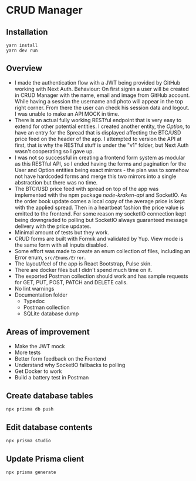 # CRUD Manager

## Installation

```
yarn install
yarn dev run
```

## Overview

* I made the authentication flow with a JWT being provided by GitHub working with Next Auth. Behaviour: On first signin
  a user will be created in CRUD Manager with the name, email and image from GitHub account. While having a session the
  username and photo will appear in the top right corner. From there the user can check his session data and logout. I
  was unable to make an API MOCK in time.
* There is an actual fully working RESTful endpoint that is very easy to extend for other potential entities. I created
  another entity, the *Option*, to have an entry for the Spread that is displayed affecting the BTC/USD price feed on
  the header of the app. I attempted to version the API at first, that is why the RESTful stuff is under the "v1"
  folder, but Next Auth wasn't cooperating so I gave up.
* I was not so successful in creating a frontend form system as modular as this RESTful API, so I ended having the forms
  and pagination for the User and Option entities being exact mirrors - the plan was to somehow not have hardcoded forms
  and merge this two mirrors into a single abstraction but there was no time.
* The BTC/USD price feed with spread on top of the app was implemented with the npm package *node-kraken-api* and
  SocketIO. As the order book update comes a local copy of the average price is kept with the applied spread. Then in a
  heartbeat fashion the price value is emitted to the frontend. For some reason my socketIO connection kept being
  downgraded to polling but SocketIO always guaranteed message delivery with the price updates.
* Minimal amount of tests but they work.
* CRUD forms are built with Formik and validated by Yup. View mode is the same form with all inputs disabled.
* Some effort was made to create an enum collection of files, including an Error enum, `src/Enums/Error`.
* The layout/feel of the app is React Bootstrap, Pulse skin.
* There are docker files but I didn't spend much time on it.
* The exported Postman collection should work and has sample requests for GET, PUT, POST, PATCH and DELETE calls.
* No lint warnings
* Documentation folder
    * Typedoc
    * Postman collection
    * SQLite database dump

## Areas of improvement

* Make the JWT mock
* More tests
* Better form feedback on the Frontend
* Understand why SocketIO fallbacks to polling
* Get Docker to work
* Build a battery test in Postman

## Create database tables

```
npx prisma db push
```

## Edit database contents

```
npx prisma studio
```

## Update Prisma client

```
npx prisma generate
```